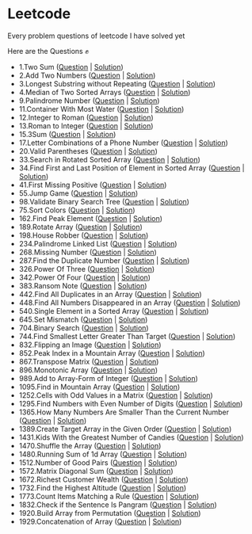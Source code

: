 # Leetcode
 Every problem questions of leetcode I have solved yet
 
 Here are the Questions ✊
 
- 1.Two Sum (<a href="https://leetcode.com/problems/two-sum/">Question</a> | <a href="https://github.com/AshutoshRath1612/Leetcode/blob/main/TwoSum.java">Solution</a>)
- 2.Add Two Numbers (<a href="https://leetcode.com/problems/add-two-numbers/">Question</a> | <a href="https://github.com/AshutoshRath1612/Leetcode/blob/main/Add_two_nums.java">Solution</a>)
- 3.Longest Substring without Repeating (<a href="https://leetcode.com/problems/longest-substring-without-repeating-characters/">Question</a> | <a href="https://github.com/AshutoshRath1612/Leetcode/blob/main/longest_substring_without_repeating.java">Solution</a>)
- 4.Median of Two Sorted Arrays (<a href="https://leetcode.com/problems/median-of-two-sorted-arrays/">Question</a> | <a href="https://github.com/AshutoshRath1612/Leetcode/blob/main/median_of_two_array.java">Solution</a>)
- 9.Palindrome Number (<a href="https://leetcode.com/problems/palindrome-number/">Question</a> | <a href="https://github.com/AshutoshRath1612/Leetcode/blob/main/Palindrome_Number.java">Solution</a>)
- 11.Container With Most Water (<a href="https://leetcode.com/problems/container-with-most-water/">Question</a> | <a href="https://github.com/AshutoshRath1612/Leetcode/blob/main/Container_With_Most_Water.java">Solution</a>)
- 12.Integer to Roman (<a href="https://leetcode.com/problems/integer-to-roman/">Question</a> | <a href="https://github.com/AshutoshRath1612/Leetcode/blob/main/Integer_to_Roman.java">Solution</a>)
- 13.Roman to Integer (<a href="https://leetcode.com/problems/roman-to-integer/">Question</a> | <a href="https://github.com/AshutoshRath1612/Leetcode/blob/main/Roman_to_integer.java">Solution</a>)
- 15.3Sum (<a href="https://leetcode.com/problems/3sum/">Question</a> | <a href="https://github.com/AshutoshRath1612/Leetcode/blob/main/_3Sum.java">Solution</a>)
- 17.Letter Combinations of a Phone Number (<a href="https://leetcode.com/problems/letter-combinations-of-a-phone-number/">Question</a> | <a href="https://github.com/AshutoshRath1612/Leetcode/blob/main/Letter_Combinations_ofPhone_Number.java">Solution</a>)
- 20.Valid Parentheses (<a href="https://leetcode.com/problems/valid-parentheses/">Question</a> | <a href="https://github.com/AshutoshRath1612/Leetcode/blob/main/ValidParenthesis.java">Solution</a>)
- 33.Search in Rotated Sorted Array (<a href="https://leetcode.com/problems/search-in-rotated-sorted-array/">Question</a> | <a href="https://github.com/AshutoshRath1612/Leetcode/blob/main/Search_in_Roated_Array.java">Solution</a>)
- 34.Find First and Last Position of Element in Sorted Array (<a href="https://leetcode.com/problems/find-first-and-last-position-of-element-in-sorted-array/">Question</a> | <a href="https://github.com/AshutoshRath1612/Leetcode/blob/main/First_Last_of_Sorted_Array.java">Solution</a>)
- 41.First Missing Positive (<a href="https://leetcode.com/problems/first-missing-positive/">Question</a> | <a href="https://github.com/AshutoshRath1612/Leetcode/blob/main/FindMissingPositive.java">Solution</a>)
- 55.Jump Game (<a href="https://leetcode.com/problems/jump-game/">Question</a> | <a href="https://github.com/AshutoshRath1612/Leetcode/blob/main/JumpGame.java">Solution</a>)
- 98.Validate Binary Search Tree (<a href="https://leetcode.com/problems/validate-binary-search-tree/">Question</a> | <a href="https://github.com/AshutoshRath1612/Leetcode/blob/main/Validate_Binary_Search_Tree.java">Solution</a>)
- 75.Sort Colors (<a href="https://leetcode.com/problems/sort-colors/">Question</a> | <a href="https://github.com/AshutoshRath1612/Leetcode/blob/main/SortColors.java">Solution</a>)
- 162.Find Peak Element (<a href="https://leetcode.com/problems/find-peak-element/">Question</a> | <a href="https://github.com/AshutoshRath1612/Leetcode/blob/main/Peak_Element.java">Solution</a>)
- 189.Rotate Array (<a href="https://leetcode.com/problems/rotate-array/">Question</a> | <a href="https://github.com/AshutoshRath1612/Leetcode/blob/main/RotateArray.java">Solution</a>)
- 198.House Robber (<a href="https://leetcode.com/problems/house-robber/">Question</a> | <a href="https://github.com/AshutoshRath1612/Leetcode/blob/main/House_Robber.java">Solution</a>)
- 234.Palindrome Linked List (<a href="https://leetcode.com/problems/palindrome-linked-list/">Question</a> | <a href="https://github.com/AshutoshRath1612/Leetcode/blob/main/Palindrome_Linked_List.java">Solution</a>)
- 268.Missing Number (<a href="https://leetcode.com/problems/missing-number/">Question</a> | <a href="https://github.com/AshutoshRath1612/Leetcode/blob/main/MissingNumber.java">Solution</a>)
- 287.Find the Duplicate Number (<a href="https://leetcode.com/problems/find-the-duplicate-number/">Question</a> | <a href="https://github.com/AshutoshRath1612/Leetcode/blob/main/FindDuplicate.java">Solution</a>)
- 326.Power Of Three (<a href="https://leetcode.com/problems/power-of-three/">Question</a> | <a href="https://github.com/AshutoshRath1612/Leetcode/blob/main/PoweOf3.java">Solution</a>)
- 342.Power Of Four (<a href="https://leetcode.com/problems/power-of-four/">Question</a> | <a href="https://github.com/AshutoshRath1612/Leetcode/blob/main/PowerOfFour.java">Solution</a>)
- 383.Ransom Note (<a href="https://leetcode.com/problems/ransom-note/">Question</a> | <a href="https://github.com/AshutoshRath1612/Leetcode/blob/main/RansomNote.java">Solution</a>)
- 442.Find All Duplicates in an Array (<a href="https://leetcode.com/problems/find-all-duplicates-in-an-array/">Question</a> | <a href="https://github.com/AshutoshRath1612/Leetcode/blob/main/FindAllDuplicates.java">Solution</a>)
- 448.Find All Numbers Disappeared in an Array (<a href="https://leetcode.com/problems/find-all-numbers-disappeared-in-an-array/">Question</a> | <a href="https://github.com/AshutoshRath1612/Leetcode/blob/main/All_NumsDisapperedInArray.java">Solution</a>)
- 540.Single Element in a Sorted Array (<a href="https://leetcode.com/problems/single-element-in-a-sorted-array/">Question</a> | <a href="https://github.com/AshutoshRath1612/Leetcode/blob/main/SingleElementInSortedArray.java">Solution</a>)
- 645.Set Mismatch (<a href="https://leetcode.com/problems/set-mismatch/">Question</a> | <a href="https://github.com/AshutoshRath1612/Leetcode/blob/main/SetMismatch.java">Solution</a>)
- 704.Binary Search (<a href="https://leetcode.com/problems/binary-search/">Question</a> | <a href="https://github.com/AshutoshRath1612/Leetcode/blob/main/BinarySearch.java">Solution</a>)
- 744.Find Smallest Letter Greater Than Target (<a href="https://leetcode.com/problems/find-smallest-letter-greater-than-target/">Question</a> | <a href="https://github.com/AshutoshRath1612/Leetcode/blob/main/Smallest_letter_greater_then_target.java">Solution</a>)
- 832.Flipping an Image (<a href="https://leetcode.com/problems/flipping-an-image/">Question</a> | <a href="https://github.com/AshutoshRath1612/Leetcode/blob/main/FlippingAnImage.java">Solution</a>)
- 852.Peak Index in a Mountain Array (<a href="https://leetcode.com/problems/peak-index-in-a-mountain-array/">Question</a> | <a href="https://github.com/AshutoshRath1612/Leetcode/blob/main/Peak_Index_in_Mountain_Array.java">Solution</a>)
- 867.Transpose Matrix (<a href="https://leetcode.com/problems/transpose-matrix/">Question</a> | <a href="https://github.com/AshutoshRath1612/Leetcode/blob/main/TransposeMatrix.java">Solution</a>)
- 896.Monotonic Array (<a href="https://leetcode.com/problems/monotonic-array/">Question</a> | <a href="https://github.com/AshutoshRath1612/Leetcode/blob/main/MonotonicArray.java">Solution</a>)
- 989.Add to Array-Form of Integer (<a href="https://leetcode.com/problems/add-to-array-form-of-integer/">Question</a> | <a href="https://github.com/AshutoshRath1612/Leetcode/blob/main/ArrayFormOfInteger.java">Solution</a>)
- 1095.Find in Mountain Array (<a href="https://leetcode.com/problems/find-in-mountain-array/">Question</a> | <a href="https://github.com/AshutoshRath1612/Leetcode/blob/main/Find_In_Mountain_Array.java">Solution</a>)
- 1252.Cells with Odd Values in a Matrix (<a href="https://leetcode.com/problems/cells-with-odd-values-in-a-matrix/">Question</a> | <a href="https://github.com/AshutoshRath1612/Leetcode/blob/main/CellsWithOddValue.java">Solution</a>)
- 1295.Find Numbers with Even Number of Digits (<a href="https://leetcode.com/problems/find-numbers-with-even-number-of-digits/">Question</a> | <a href="https://github.com/AshutoshRath1612/Leetcode/blob/main/Find_Numbers_with_Even_Number_of_Digits.java">Solution</a>)
- 1365.How Many Numbers Are Smaller Than the Current Number (<a href="https://leetcode.com/problems/how-many-numbers-are-smaller-than-the-current-number/">Question</a> | <a href="https://github.com/AshutoshRath1612/Leetcode/blob/main/Number_Smaller_Than_Current_Num.java">Solution</a>)
- 1389.Create Target Array in the Given Order (<a href="https://leetcode.com/problems/create-target-array-in-the-given-order/">Question</a> | <a href="https://github.com/AshutoshRath1612/Leetcode/blob/main/Create_TargetArrayOf_GivenOrder.java">Solution</a>)
- 1431.Kids With the Greatest Number of Candies (<a href="https://leetcode.com/problems/kids-with-the-greatest-number-of-candies/">Question</a> | <a href="https://github.com/AshutoshRath1612/Leetcode/blob/main/Kid_with_Greatest_Candies.java">Solution</a>)
- 1470.Shuffle the Array (<a href="https://leetcode.com/problems/shuffle-the-array/">Question</a> | <a href="https://github.com/AshutoshRath1612/Leetcode/blob/main/Shuffle_The_Array.java">Solution</a>)
- 1480.Running Sum of 1d Array (<a href="https://leetcode.com/problems/running-sum-of-1d-array/">Question</a> | <a href="https://github.com/AshutoshRath1612/Leetcode/blob/main/RunningSum_of_Array.java">Solution</a>)
- 1512.Number of Good Pairs (<a href="https://leetcode.com/problems/number-of-good-pairs/">Question</a> | <a href="https://github.com/AshutoshRath1612/Leetcode/blob/main/Number_of_Good_Pairs.java">Solution</a>)
- 1572.Matrix Diagonal Sum (<a href="https://leetcode.com/problems/matrix-diagonal-sum/">Question</a> | <a href="https://github.com/AshutoshRath1612/Leetcode/blob/main/MatrixDiagonalSum.java">Solution</a>)
- 1672.Richest Customer Wealth (<a href="https://leetcode.com/problems/richest-customer-wealth/">Question</a> | <a href="https://github.com/AshutoshRath1612/Leetcode/blob/main/Richest_Customer_Wealth.java">Solution</a>)
- 1732.Find the Highest Altitude (<a href="https://leetcode.com/problems/find-the-highest-altitude/">Question</a> | <a href="https://github.com/AshutoshRath1612/Leetcode/blob/main/HighestAltitude.java">Solution</a>)
- 1773.Count Items Matching a Rule (<a href="https://leetcode.com/problems/count-items-matching-a-rule/">Question</a> | <a href="https://github.com/AshutoshRath1612/Leetcode/blob/main/Count_item_MatchingRule.java">Solution</a>)
- 1832.Check if the Sentence Is Pangram (<a href="https://leetcode.com/problems/check-if-the-sentence-is-pangram/">Question</a> | <a href="https://github.com/AshutoshRath1612/Leetcode/blob/main/Check_IfPangram.java">Solution</a>)
- 1920.Build Array from Permutation (<a href="https://leetcode.com/problems/build-array-from-permutation/">Question</a> | <a href="https://github.com/AshutoshRath1612/Leetcode/blob/main/Build_Array_from_Permutation.java">Solution</a>)
- 1929.Concatenation of Array (<a href="https://leetcode.com/problems/concatenation-of-array/">Question</a> | <a href="https://github.com/AshutoshRath1612/Leetcode/blob/main/Concatenation_of_Array.java">Solution</a>)

